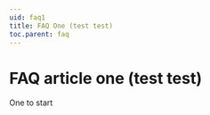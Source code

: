 ```yaml
---
uid: faq1
title: FAQ One (test test)
toc.parent: faq
---
```

# FAQ article one (test test)

One to start 
